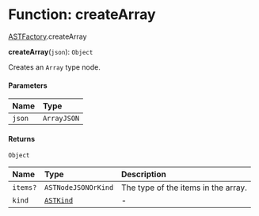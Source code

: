 # Function: createArray

[ASTFactory](/en/auto-docs/variable-core/modules/ASTFactory.md).createArray

**createArray**(`json`): `Object`

Creates an `Array` type node.

#### Parameters

| Name | Type |
| :------ | :------ |
| `json` | `ArrayJSON` |

#### Returns

`Object`

| Name | Type | Description |
| :------ | :------ | :------ |
| `items?` | `ASTNodeJSONOrKind` | The type of the items in the array. |
| `kind` | [`ASTKind`](/en/auto-docs/variable-core/enums/ASTKind.md) | - |
